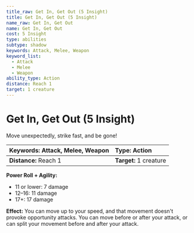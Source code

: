```yaml
---
title_raw: Get In, Get Out (5 Insight)
title: Get In, Get Out (5 Insight)
name_raw: Get In, Get Out
name: Get In, Get Out
cost: 5 Insight
type: abilities
subtype: shadow
keywords: Attack, Melee, Weapon
keyword_list:
  - Attack
  - Melee
  - Weapon
ability_type: Action
distance: Reach 1
target: 1 creature
---
```


# Get In, Get Out (5 Insight)

Move unexpectedly, strike fast, and be gone!

| **Keywords:** Attack, Melee, Weapon | **Type:** Action       |
| :---------------------------------- | :--------------------- |
| **Distance:** Reach 1               | **Target:** 1 creature |

**Power Roll + Agility:**

- 11 or lower: 7 damage
- 12–16: 11 damage
- 17+: 17 damage

**Effect:** You can move up to your speed, and that movement doesn't provoke opportunity attacks. You can move before or after your attack, or can split your movement before and after your attack.
